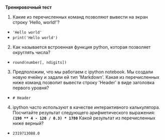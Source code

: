**Тренировочный тест**

1. Какие из перечисленных команд позволяют вывести на экран строку 'Hello, world!'?
  * ```'Hello world'```
  * ```print('Hello world')```
2. Как называется встроенная функция python, которая позволяет округлять числа?
  * ```round(number[, ndigits])```
3. Предположим, что мы работаем с ipython notebook. Мы создали новую ячейку и задали ей тип 'Markdown'. Какая из перечисленных ниже команд позволит вывести строку 'Header' в виде заголовка первого уровня?
  * ```# Header```
4. ipython часто используют в качестве интерактивного калькулятора. Посчитайте результат следующего арифметического выражения: **```(190 ** 4 - 120 / 0.3) * 1780```** Какой результат из перечисленных ниже верный?
  * ```2319713088.0```

